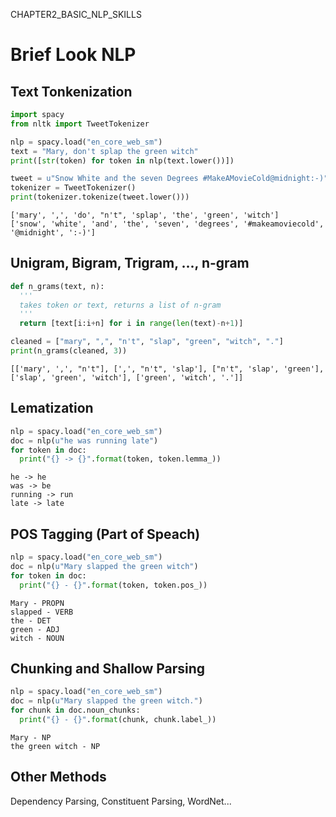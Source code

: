 CHAPTER2_BASIC_NLP_SKILLS
# Brief Look NLP

## Text Tonkenization


```python
import spacy
from nltk import TweetTokenizer

nlp = spacy.load("en_core_web_sm")
text = "Mary, don't splap the green witch"
print([str(token) for token in nlp(text.lower())])

tweet = u"Snow White and the seven Degrees #MakeAMovieCold@midnight:-)"
tokenizer = TweetTokenizer()
print(tokenizer.tokenize(tweet.lower()))
```

    ['mary', ',', 'do', "n't", 'splap', 'the', 'green', 'witch']
    ['snow', 'white', 'and', 'the', 'seven', 'degrees', '#makeamoviecold', '@midnight', ':-)']


## Unigram, Bigram, Trigram, ..., n-gram


```python
def n_grams(text, n):
  '''
  takes token or text, returns a list of n-gram
  '''
  return [text[i:i+n] for i in range(len(text)-n+1)]

cleaned = ["mary", ",", "n't", "slap", "green", "witch", "."]
print(n_grams(cleaned, 3))
```

    [['mary', ',', "n't"], [',', "n't", 'slap'], ["n't", 'slap', 'green'], ['slap', 'green', 'witch'], ['green', 'witch', '.']]


## Lematization


```python
nlp = spacy.load("en_core_web_sm")
doc = nlp(u"he was running late")
for token in doc:
  print("{} -> {}".format(token, token.lemma_))
```

    he -> he
    was -> be
    running -> run
    late -> late


## POS Tagging (Part of Speach)


```python
nlp = spacy.load("en_core_web_sm")
doc = nlp(u"Mary slapped the green witch")
for token in doc:
  print("{} - {}".format(token, token.pos_))
```

    Mary - PROPN
    slapped - VERB
    the - DET
    green - ADJ
    witch - NOUN


## Chunking and Shallow Parsing


```python
nlp = spacy.load("en_core_web_sm")
doc = nlp(u"Mary slapped the green witch.")
for chunk in doc.noun_chunks:
  print("{} - {}".format(chunk, chunk.label_))
```

    Mary - NP
    the green witch - NP


## Other Methods

Dependency Parsing, Constituent Parsing, WordNet...
